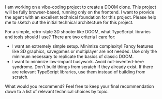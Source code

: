 I am working on a vibe-coding project to create a DOOM clone. This project will be fully browser-based, running only on the frontend. I want to provide the agent with an excellent technical foundation for this project. Please help me to sketch out the initial technical architecture for this project.

For a simple, retro-style 3D shooter like DOOM, what TypeScript libraries and tools should I use? There are two criteria I care for:

- I want an extremely simple setup. Minimize complexity! Fancy features like 3D graphics, savegames or multiplayer are not needed. Use only the minimum necessary to replicate the basics of classic DOOM.
- I want to minimize low-impact busywork. Avoid not-invented-here syndrome. Don't build things from scratch if they already exist. If there are relevant TypeScript libraries, use them instead of building from scratch.

What would you recommend? Feel free to keep your final recommendation down to a list of relevant technical choices by topic.
